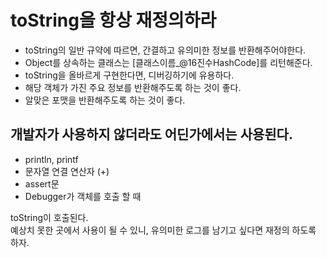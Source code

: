 # toString을 항상 재정의하라
- toString의 일반 규약에 따르면, 간결하고 유의미한 정보를 반환해주어야한다.
- Object를 상속하는 클래스는 [클래스이름_@16진수HashCode]를 리턴해준다.
- toString을 올바르게 구현한다면, 디버깅하기에 유용하다.
- 해당 객체가 가진 주요 정보를 반환해주도록 하는 것이 좋다.
- 알맞은 포맷을 반환해주도록 하는 것이 좋다.

## 개발자가 사용하지 않더라도 어딘가에서는 사용된다.
- println, printf
- 문자열 연결 연산자 (+)
- assert문
- Debugger가 객체를 호출 할 때

toString이 호출된다.<br>
예상치 못한 곳에서 사용이 될 수 있니, 유의미한 로그를 남기고 싶다면 재정의 하도록 하자.